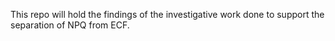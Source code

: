 This repo will hold the findings of the investigative work done to support the separation of NPQ from ECF.
